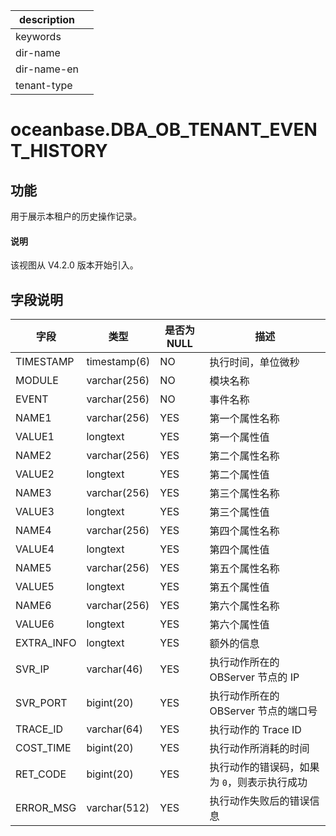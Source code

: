 |description||
|---|---|
|keywords||
|dir-name||
|dir-name-en||
|tenant-type||

# oceanbase.DBA_OB_TENANT_EVENT_HISTORY

## 功能

用于展示本租户的历史操作记录。

<main id="notice" type='explain'>
<h4>说明</h4>
<p>该视图从 V4.2.0 版本开始引入。</p>
</main>

## 字段说明

| 字段        | 类型         | 是否为 NULL | 描述                                       |
|------------|--------------|-------------|-------------------------------------------|
| TIMESTAMP  | timestamp(6) | NO          | 执行时间，单位微秒 |
| MODULE     | varchar(256) | NO          | 模块名称    |
| EVENT      | varchar(256) | NO          | 事件名称   |
| NAME1      | varchar(256) | YES         | 第一个属性名称   |
| VALUE1     | longtext     | YES         | 第一个属性值   |
| NAME2      | varchar(256) | YES         | 第二个属性名称  |
| VALUE2     | longtext     | YES         | 第二个属性值  |
| NAME3      | varchar(256) | YES         | 第三个属性名称 |
| VALUE3     | longtext     | YES         | 第三个属性值  |
| NAME4      | varchar(256) | YES         | 第四个属性名称   |
| VALUE4     | longtext     | YES         | 第四个属性值   |
| NAME5      | varchar(256) | YES         | 第五个属性名称  |
| VALUE5     | longtext     | YES         | 第五个属性值   |
| NAME6      | varchar(256) | YES         | 第六个属性名称   |
| VALUE6     | longtext     | YES         | 第六个属性值    |
| EXTRA_INFO | longtext     | YES         | 额外的信息    |
| SVR_IP     | varchar(46)  | YES         | 执行动作所在的 OBServer 节点的 IP   |
| SVR_PORT   | bigint(20)   | YES         | 执行动作所在的 OBServer 节点的端口号     |
| TRACE_ID   | varchar(64)  | YES         | 执行动作的 Trace ID    |
| COST_TIME  | bigint(20)   | YES         | 执行动作所消耗的时间    |
| RET_CODE   | bigint(20)   | YES         | 执行动作的错误码，如果为 `0`，则表示执行成功   |
| ERROR_MSG  | varchar(512) | YES         | 执行动作失败后的错误信息    |
